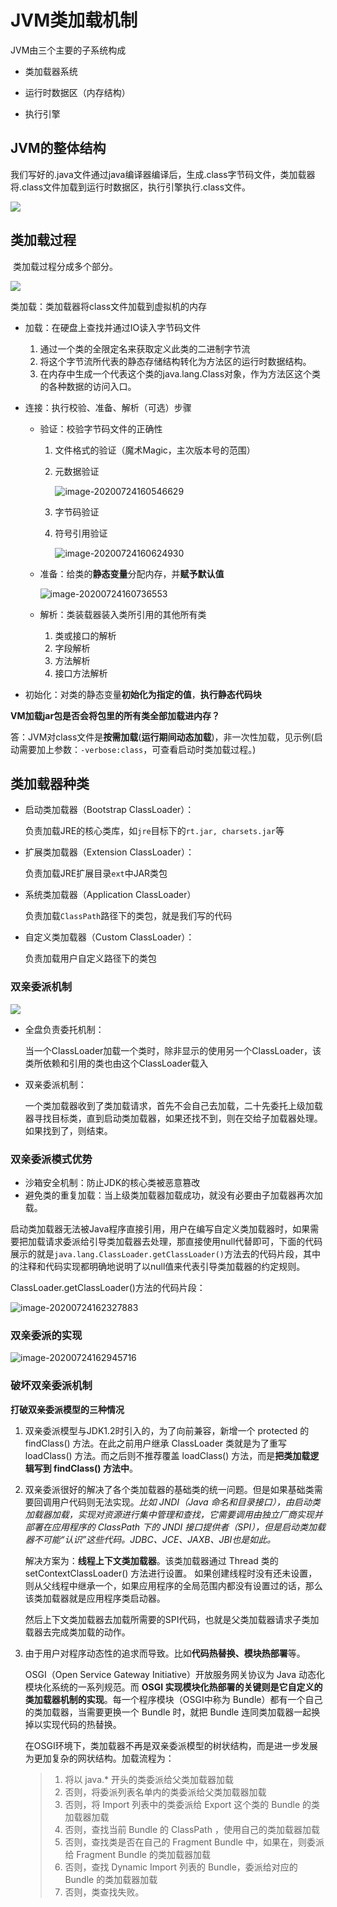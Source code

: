 # JVM类加载机制

JVM由三个主要的子系统构成

- 类加载器系统

- 运行时数据区（内存结构）

- 执行引擎

## JVM的整体结构

​		我们写好的.java文件通过java编译器编译后，生成.class字节码文件，类加载器将.class文件加载到运行时数据区，执行引擎执行.class文件。

![](http://img.fosuchao.com/20200304093020.png)

## 类加载过程

​		类加载过程分成多个部分。

![](http://img.fosuchao.com/20200304093326.png)

类加载：类加载器将class文件加载到虚拟机的内存

- 加载：在硬盘上查找并通过IO读入字节码文件

  1. 通过一个类的全限定名来获取定义此类的二进制字节流
  2. 将这个字节流所代表的静态存储结构转化为方法区的运行时数据结构。
  3. 在内存中生成一个代表这个类的java.lang.Class对象，作为方法区这个类的各种数据的访问入口。

- 连接：执行校验、准备、解析（可选）步骤
  - 验证：校验字节码文件的正确性

    1. 文件格式的验证（魔术Magic，主次版本号的范围）

    2. 元数据验证

       ![image-20200724160546629](http://img.fosuchao.com/image-20200724160546629.png)

    3. 字节码验证

    4. 符号引用验证

       ![image-20200724160624930](http://img.fosuchao.com/image-20200724160624930.png)

  - 准备：给类的**静态变量**分配内存，并**赋予默认值**

    ![image-20200724160736553](http://img.fosuchao.com/image-20200724160736553.png)

  - 解析：类装载器装入类所引用的其他所有类

    1. 类或接口的解析
    2. 字段解析
    3. 方法解析
    4. 接口方法解析

- 初始化：对类的静态变量**初始化为指定的值**，**执行静态代码块**



**VM加载jar包是否会将包里的所有类全部加载进内存？**

答：JVM对class文件是**按需加载**(**运行期间动态加载**)，非一次性加载，见示例(启动需要加上参数：`-verbose:class`，可查看启动时类加载过程。)

## 类加载器种类

- 启动类加载器（Bootstrap ClassLoader）：

  负责加载JRE的核心类库，如`jre`目标下的`rt.jar, charsets.jar`等

- 扩展类加载器（Extension ClassLoader）：

  负责加载JRE扩展目录`ext`中JAR类包

- 系统类加载器（Application ClassLoader）

  负责加载`ClassPath`路径下的类包，就是我们写的代码

- 自定义类加载器（Custom ClassLoader）：

  负责加载用户自定义路径下的类包

### 双亲委派机制

![](http://img.fosuchao.com/20200304093800.png)

- 全盘负责委托机制：

  当一个ClassLoader加载一个类时，除非显示的使用另一个ClassLoader，该类所依赖和引用的类也由这个ClassLoader载入

- 双亲委派机制：

  一个类加载器收到了类加载请求，首先不会自己去加载，二十先委托上级加载器寻找目标类，直到启动类加载器，如果还找不到，则在交给子加载器处理。如果找到了，则结束。

### 双亲委派模式优势

- 沙箱安全机制：防止JDK的核心类被恶意篡改
- 避免类的重复加载：当上级类加载器加载成功，就没有必要由子加载器再次加载。



启动类加载器无法被Java程序直接引用，用户在编写自定义类加载器时，如果需要把加载请求委派给引导类加载器去处理，那直接使用null代替即可，下面的代码展示的就是`java.lang.ClassLoader.getClassLoader()`方法去的代码片段，其中的注释和代码实现都明确地说明了以null值来代表引导类加载器的约定规则。

ClassLoader.getClassLoader()方法的代码片段：

![image-20200724162327883](http://img.fosuchao.com/image-20200724162327883.png)

### 双亲委派的实现

![image-20200724162945716](http://img.fosuchao.com/image-20200724162945716.png)

### 破坏双亲委派机制

**打破双亲委派模型的三种情况**

1. 双亲委派模型与JDK1.2时引入的，为了向前兼容，新增一个 protected 的 findClass() 方法。在此之前用户继承 ClassLoader 类就是为了重写 loadClass() 方法。而之后则不推荐覆盖 loadClass() 方法，而是**把类加载逻辑写到 findClass() 方法中**。

2. 双亲委派很好的解决了各个类加载器的基础类的统一问题。但是如果基础类需要回调用户代码则无法实现。*比如 JNDI（Java 命名和目录接口），由启动类加载器加载，实现对资源进行集中管理和查找，它需要调用由独立厂商实现并部署在应用程序的 ClassPath 下的 JNDI 接口提供者（SPI），但是启动类加载器不可能“认识”这些代码。JDBC、JCE、JAXB、JBI也是如此。*

   解决方案为：**线程上下文类加载器**。该类加载器通过 Thread 类的 setContextClassLoader() 方法进行设置。 如果创建线程时没有还未设置，则从父线程中继承一个，如果应用程序的全局范围内都没有设置过的话，那么该类加载器就是应用程序类启动器。

   然后上下文类加载器去加载所需要的SPI代码，也就是父类加载器请求子类加载器去完成类加载的动作。

3. 由于用户对程序动态性的追求而导致。比如**代码热替换、模块热部署**等。

   OSGI（Open Service Gateway Initiative）开放服务网关协议为 Java 动态化模块化系统的一系列规范。而 **OSGI 实现模块化热部署的关键则是它自定义的类加载器机制的实现**。每一个程序模块（OSGI中称为 Bundle）都有一个自己的类加载器，当需要更换一个 Bundle 时，就把 Bundle 连同类加载器一起换掉以实现代码的热替换。

   在OSGI环境下，类加载器不再是双亲委派模型的树状结构，而是进一步发展为更加复杂的网状结构。加载流程为：

   > 1. 将以 java.* 开头的类委派给父类加载器加载
   > 2. 否则，将委派列表名单内的类委派给父类加载器加载
   > 3. 否则，将 Import 列表中的类委派给 Export 这个类的 Bundle 的类加载器加载
   > 4. 否则，查找当前 Bundle 的 ClassPath ，使用自己的类加载器加载
   > 5. 否则，查找类是否在自己的 Fragment Bundle 中，如果在，则委派给 Fragment Bundle 的类加载器加载
   > 6. 否则，查找 Dynamic Import 列表的 Bundle，委派给对应的 Bundle 的类加载器加载
   > 7. 否则，类查找失败。